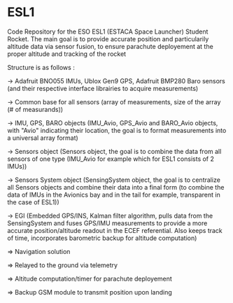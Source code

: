 # ESL1

Code Repository for the ESO ESL1 (ESTACA Space Launcher) Student Rocket.
The main goal is to provide accurate position and particularily altitude data via sensor fusion, to ensure parachute deployement at the proper altitude and tracking of the rocket

Structure is as follows :

-> Adafruit BNO055 IMUs, Ublox Gen9 GPS, Adafruit BMP280 Baro sensors (and their respective interface librairies to acquire measurements)

-> Common base for all sensors (array of measurements, size of the array (# of measurands))

-> IMU, GPS, BARO objects (IMU_Avio, GPS_Avio and BARO_Avio objects, with "Avio" indicating their location, the goal is to format measurements into a universal array format) 

-> Sensors object (Sensors object, the goal is to combine the data from all sensors of one type (IMU_Avio for example which for ESL1 consists of 2 IMUs))

-> Sensors System object (SensingSystem object, the goal is to centralize all Sensors objects and combine their data into a final form (to combine the data of IMUs in the Avionics bay and in the tail for example, transparent in the case of ESL1))

-> EGI (Embedded GPS/INS, Kalman filter algorithm, pulls data from the SensingSystem and fuses GPS/IMU measurements to provide a more accurate position/altitude readout in the ECEF referential. Also keeps track of time, incorporates barometric backup for altitude computation)

=> Navigation solution

=> Relayed to the ground via telemetry

=> Altitude computation/timer for parachute deployement

=> Backup GSM module to transmit position upon landing
